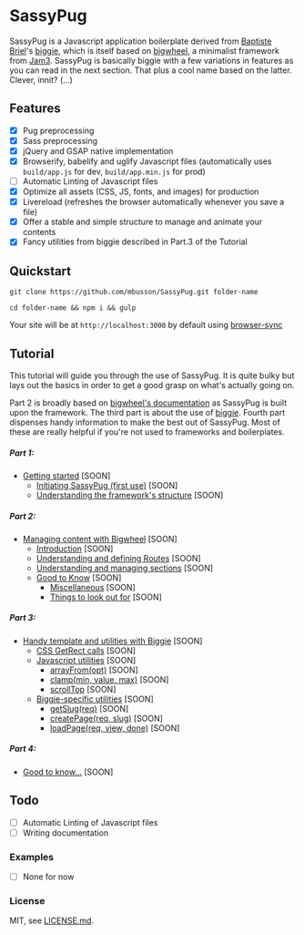 # SassyPug

SassyPug is a Javascript application boilerplate derived from [Baptiste Briel](https://github.com/baptistebriel/)'s [biggie](https://github.com/baptistebriel/biggie), which is itself based on [bigwheel](https://github.com/bigwheel-framework), a minimalist framework from [Jam3](http://www.jam3.com/). SassyPug is basically biggie with a few variations in features as you can read in the next section. That plus a cool name based on the latter. Clever, innit? (...)

## Features

- [x] Pug preprocessing
- [x] Sass preprocessing
- [x] jQuery and GSAP native implementation
- [x] Browserify, babelify and uglify Javascript files (automatically uses `build/app.js` for dev, `build/app.min.js` for prod)
- [ ] Automatic Linting of Javascript files
- [x] Optimize all assets (CSS, JS, fonts, and images) for production
- [x] Livereload (refreshes the browser automatically whenever you save a file)
- [x] Offer a stable and simple structure to manage and animate your contents
- [x] Fancy utilities from biggie described in Part.3 of the Tutorial

## Quickstart

`git clone https://github.com/mbusson/SassyPug.git folder-name`

`cd folder-name && npm i && gulp`

Your site will be at `http://localhost:3000` by default using [browser-sync](http://www.browsersync.io)

## Tutorial

This tutorial will guide you through the use of SassyPug. It is quite bulky but lays out the basics in order to get a good grasp on what's actually going on.

Part 2 is broadly based on [bigwheel's documentation](https://github.com/bigwheel-framework/documentation) as SassyPug is built upon the framework. The third part is about the use of [biggie](https://github.com/baptistebriel/biggie). Fourth part dispenses handy information to make the best out of SassyPug. Most of these are really helpful if you're not used to frameworks and boilerplates.

##### Part 1:
- [Getting started](quickstart.md) [SOON]
  - [Initiating SassyPug (first use)](quickstart.md) [SOON]
  - [Understanding the framework's structure](quickstart.md) [SOON]

##### Part 2:
- [Managing content with Bigwheel](quickstart.md) [SOON]
  - [Introduction](quickstart.md) [SOON]
  - [Understanding and defining Routes](quickstart.md) [SOON]
  - [Understanding and managing sections](quickstart.md) [SOON]
  - [Good to Know](quickstart.md) [SOON]
      - [Miscellaneous](quickstart.md) [SOON]
      - [Things to look out for](quickstart.md) [SOON]

##### Part 3:
- [Handy template and utilities with Biggie](quickstart.md) [SOON]
  - [CSS GetRect calls](quickstart.md) [SOON]
  - [Javascript utilities](quickstart.md) [SOON]
      - [arrayFrom(opt)](quickstart.md) [SOON]
      - [clamp(min, value, max)](quickstart.md) [SOON]
      - [scrollTop](quickstart.md) [SOON]
  - [Biggie-specific utilities](quickstart.md) [SOON]
      - [getSlug(req)](quickstart.md) [SOON]
      - [createPage(req, slug)](quickstart.md) [SOON]
      - [loadPage(req, view, done)](quickstart.md) [SOON]

##### Part 4:
- [Good to know...](quickstart.md) [SOON]

## Todo

- [ ] Automatic Linting of Javascript files
- [ ] Writing documentation

### Examples

- [ ] None for now

### License

MIT, see [LICENSE.md]().
